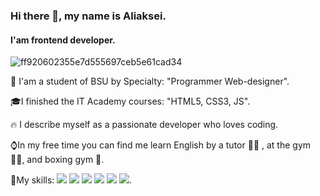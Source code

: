 ### Hi there 👋, my name is Aliaksei.
#### I'am  frontend developer. 
![ff920602355e7d555697ceb5e61cad34](https://public.nftstatic.com/static/nft/zipped/c851e36b65bc4997866c284df6666f3c_zipped.gif)

🌱 I'am a student of BSU by Specialty: "Programmer Web-designer".

🎓I finished the IT Academy courses: "HTML5, CSS3, JS".

🔥 I describe myself as a passionate developer who loves coding.

⌚In my free time you can find me learn English by a tutor 👨‍🎓 , at the gym 🏋️‍♂️, and boxing gym 🥊.

💼My skills:  ![](https://img.shields.io/badge/Code-HTML5-informational?style=flat&logo=ionic&logoColor=white&color=4AB197) ![](https://img.shields.io/badge/Style-SCSS-informational?style=flat&logo=css3&logoColor=white&color=4AB197) ![](https://img.shields.io/badge/Code-JavaScript-informational?style=flat&logo=JavaScript&logoColor=white&color=4AB197) ![](https://img.shields.io/badge/Code-jQuery-informational?style=flat&logo=ionic&logoColor=white&color=4AB197) ![](https://img.shields.io/badge/Code-Bootstrap5-informational?style=flat&logo=ionic&logoColor=white&color=4AB197) ![](https://img.shields.io/badge/Code-Gulp-informational?style=flat&logo=ionic&logoColor=white&color=4AB197).
